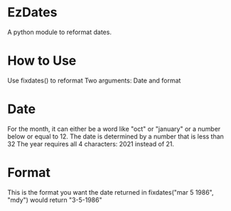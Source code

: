 # EzDates
A python module to reformat dates.
# How to Use
Use fixdates() to reformat
Two arguments: Date and format
# Date
For the month, it can either be a word like "oct" or "january" or a number below or equal to 12.
The date is determined by a number that is less than 32
The year requires all 4 characters: 2021 instead of 21.
# Format  
This is the format you want the date returned in
fixdates("mar 5 1986", "mdy") would return "3-5-1986"   
